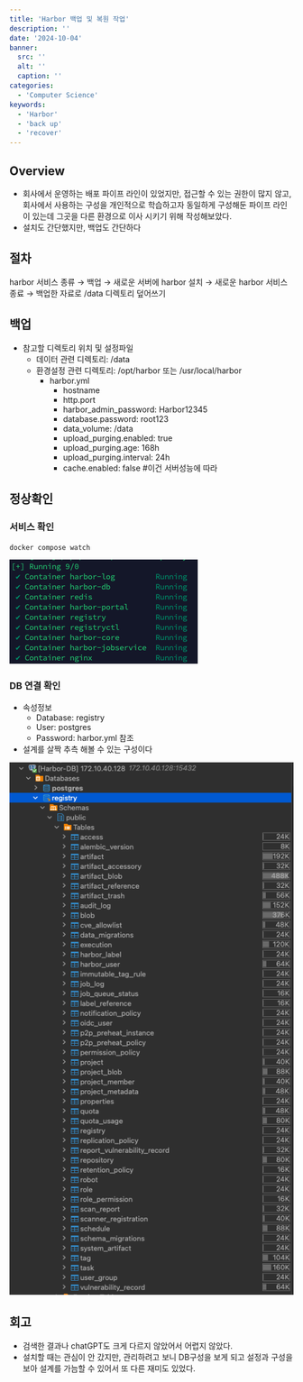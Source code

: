 ```yaml
---
title: 'Harbor 백업 및 복원 작업'
description: ''
date: '2024-10-04'
banner:
  src: ''
  alt: ''
  caption: ''
categories: 
  - 'Computer Science'
keywords: 
  - 'Harbor'
  - 'back up'
  - 'recover'
---
```


## Overview

- 회사에서 운영하는 배포 파이프 라인이 있었지만, 
  접근할 수 있는 권한이 많지 않고, 회사에서 사용하는 구성을 개인적으로 학습하고자 동일하게 구성해둔 파이프 라인이 있는데 그곳을 다른 환경으로 이사 시키기 위해 작성해보았다.
- 설치도 간단했지만, 백업도 간단하다

## 절차

harbor 서비스 종류 → 백업 → 새로운 서버에 harbor 설치 → 새로운 harbor 서비스 종료 → 백업한 자료로 /data 디렉토리 덮어쓰기

## 백업

- 참고할 디렉토리 위치 및 설정파일
    - 데이터 관련 디렉토리: /data
    - 환경설정 관련 디렉토리: /opt/harbor 또는 /usr/local/harbor
        - harbor.yml
            - hostname
            - http.port
            - harbor_admin_password: Harbor12345
            - database.password: root123
            - data_volume: /data
            - upload_purging.enabled: true
            - upload_purging.age: 168h
            - upload_purging.interval: 24h
            - cache.enabled: false   #이건 서버성능에 따라

## 정상확인

### 서비스 확인

`docker compose watch`
 

![image.png](../../images/s-CS/harbor_1.png)

### DB 연결 확인

- 속성정보
    - Database: registry
    - User: postgres
    - Password: harbor.yml 참조
- 설계를 살짝 추측 해볼 수 있는 구성이다

![image.png](../../images/s-CS/harbor_2.png)

## 회고

- 검색한 결과나 chatGPT도 크게 다르지 않았어서 어렵지 않았다.
- 설치할 때는 관심이 안 갔지만, 관리하려고 보니 DB구성을 보게 되고 설정과 구성을 보아 설계를 가늠할 수 있어서 또 다른 재미도 있었다.
